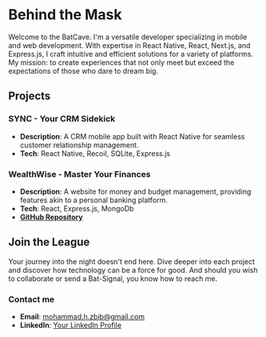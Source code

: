 # Behind the Mask

Welcome to the BatCave. I'm a versatile developer specializing in mobile and web development. With expertise in React Native, React, Next.js, and Express.js, I craft intuitive and efficient solutions for a variety of platforms. My mission: to create experiences that not only meet but exceed the expectations of those who dare to dream big.

## Projects

### SYNC - Your CRM Sidekick

- **Description**: A CRM mobile app built with React Native for seamless customer relationship management.
- **Tech**: React Native, Recoil, SQLite, Express.js

 
### WealthWise - Master Your Finances

- **Description**: A website for money and budget management, providing features akin to a personal banking platform.
- **Tech**: React, Express.js, MongoDb
- **[GitHub Repository](https://github.com/mhmd-zbib/wealthwise-frontend)**

## Join the League
Your journey into the night doesn't end here. Dive deeper into each project and discover how technology can be a force for good. And should you wish to collaborate or send a Bat-Signal, you know how to reach me.

### Contact me
- **Email**: mohammad.h.zbib@gmail.com
- **LinkedIn**: [Your LinkedIn Profile](link)

 
 
